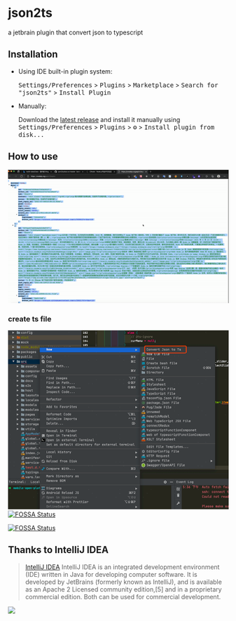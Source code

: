 # json2ts
<!-- Plugin description -->
a jetbrain plugin that convert json to typescript
<!-- Plugin description end -->



## Installation

- Using IDE built-in plugin system:

  <kbd>Settings/Preferences</kbd> > <kbd>Plugins</kbd> > <kbd>Marketplace</kbd> > <kbd>Search for "json2ts"</kbd> >
  <kbd>Install Plugin</kbd>

- Manually:

  Download the [latest release](https://github.com/boneVidy/json2ts/releases/latest) and install it manually using
  <kbd>Settings/Preferences</kbd> > <kbd>Plugins</kbd> > <kbd>⚙️</kbd> > <kbd>Install plugin from disk...</kbd>
  
## How to use
<!-- ![image](https://github.com/boneVidy/json2ts/blob/master/docs/screen.gif) -->
![image](https://github.com/boneVidy/json2ts/blob/master/docs/demo.gif)
### create ts file
![image](https://github.com/boneVidy/json2ts/blob/master/docs/tsfile.png)
[![FOSSA Status](https://app.fossa.com/api/projects/git%2Bgithub.com%2FboneVidy%2Fjson2ts.svg?type=shield)](https://app.fossa.com/projects/git%2Bgithub.com%2FboneVidy%2Fjson2ts?ref=badge_shield)

[![FOSSA Status](https://app.fossa.com/api/projects/git%2Bgithub.com%2FboneVidy%2Fjson2ts.svg?type=large)](https://app.fossa.com/projects/git%2Bgithub.com%2FboneVidy%2Fjson2ts?ref=badge_large)

## Thanks to IntelliJ IDEA

> [IntelliJ IDEA](https://en.wikipedia.org/wiki/IntelliJ_IDEA) IntelliJ IDEA is an integrated development environment (IDE) written in Java for developing computer software. It is developed by JetBrains (formerly known as IntelliJ), and is available as an Apache 2 Licensed community edition,[5] and in a proprietary commercial edition. Both can be used for commercial development.

[<img src=".github/jetbrains-variant-3.png" width="200"/>](https://www.jetbrains.com/?from=mirai)
